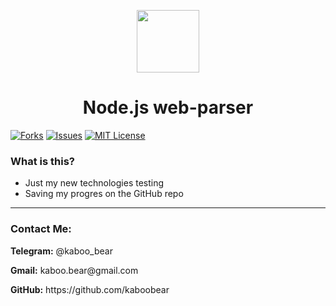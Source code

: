 <p align="center">
    <img src="https://img.icons8.com/bubbles/100/000000/rocket.png" width="100" height="100">
</p>

<h1 align="center">Node.js web-parser</h1>

[![Forks][forks-shield]][forks-url]
[![Issues][issues-shield]][issues-url]
[![MIT License][license-shield]][license-url]

### What is this?
+ Just my new technologies testing
+ Saving my progres on the GitHub repo

<hr>


<h3>Contact Me:</h3>

<div>
    <p><b>Telegram:</b> @kaboo_bear </p>
</div>

<div>
    <p><b>Gmail:</b> kaboo.bear@gmail.com </p>
</div>

<div>
    <p><b>GitHub:</b> https://github.com/kaboobear</p>
</div>












[forks-shield]: https://img.shields.io/github/forks/kaboobear/Node.js-Parser?style=flat-square
[forks-url]: https://github.com/kaboobear/Node.js-Parser/network/members
[issues-shield]: https://img.shields.io/github/issues/kaboobear/Node.js-Parser.svg?style=flat-square
[issues-url]: https://github.com/kaboobear/Node.js-Parser/issues
[license-shield]: https://img.shields.io/github/license/kaboobear/Node.js-Parser.svg?style=flat-square
[license-url]: https://github.com/kaboobear/Node.js-Parser/blob/master/LICENSE.txt
